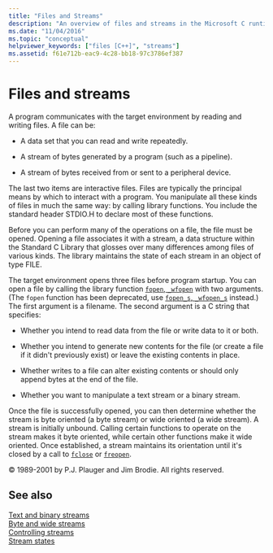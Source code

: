 ```yaml
---
title: "Files and Streams"
description: "An overview of files and streams in the Microsoft C runtime library."
ms.date: "11/04/2016"
ms.topic: "conceptual"
helpviewer_keywords: ["files [C++]", "streams"]
ms.assetid: f61e712b-eac9-4c28-bb18-97c3786ef387
---
```

# Files and streams

A program communicates with the target environment by reading and writing files. A file can be:

- A data set that you can read and write repeatedly.

- A stream of bytes generated by a program (such as a pipeline).

- A stream of bytes received from or sent to a peripheral device.

The last two items are interactive files. Files are typically the principal means by which to interact with a program. You manipulate all these kinds of files in much the same way: by calling library functions. You include the standard header STDIO.H to declare most of these functions.

Before you can perform many of the operations on a file, the file must be opened. Opening a file associates it with a stream, a data structure within the Standard C Library that glosses over many differences among files of various kinds. The library maintains the state of each stream in an object of type FILE.

The target environment opens three files before program startup. You can open a file by calling the library function [`fopen`, `_wfopen`](./reference/fopen-wfopen.md) with two arguments. (The `fopen` function has been deprecated, use [`fopen_s`, `_wfopen_s`](./reference/fopen-s-wfopen-s.md) instead.) The first argument is a filename. The second argument is a C string that specifies:

- Whether you intend to read data from the file or write data to it or both.

- Whether you intend to generate new contents for the file (or create a file if it didn't previously exist) or leave the existing contents in place.

- Whether writes to a file can alter existing contents or should only append bytes at the end of the file.

- Whether you want to manipulate a text stream or a binary stream.

Once the file is successfully opened, you can then determine whether the stream is byte oriented (a byte stream) or wide oriented (a wide stream). A stream is initially unbound. Calling certain functions to operate on the stream makes it byte oriented, while certain other functions make it wide oriented. Once established, a stream maintains its orientation until it's closed by a call to [`fclose`](./reference/fclose-fcloseall.md) or [`freopen`](./reference/freopen-wfreopen.md).

© 1989-2001 by P.J. Plauger and Jim Brodie. All rights reserved.

## See also

[Text and binary streams](./text-and-binary-streams.md)\
[Byte and wide streams](./byte-and-wide-streams.md)\
[Controlling streams](./controlling-streams.md)\
[Stream states](./stream-states.md)
